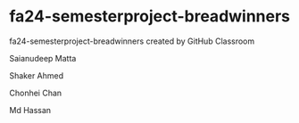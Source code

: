 # fa24-semesterproject-breadwinners
fa24-semesterproject-breadwinners created by GitHub Classroom


Saianudeep Matta

Shaker Ahmed

Chonhei Chan

Md Hassan


